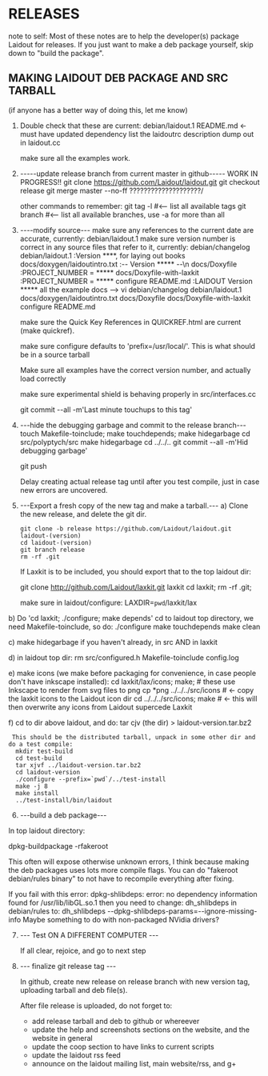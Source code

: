 RELEASES
========

note to self: 
 Most of these notes are to help the developer(s) package Laidout for releases.
 If you just want to make a deb package yourself, skip down to "build the package".


MAKING LAIDOUT DEB PACKAGE AND SRC TARBALL
------------------------------------------
(if anyone has a better way of doing this, let me know)


1.	Double check that these are current:
	debian/laidout.1
	README.md  <-  must have updated dependency list
	the laidoutrc description dump out in laidout.cc

	make sure all the examples work.

2.  -----update release branch from current master in github-----
	WORK IN PROGRESS!!
		git clone https://github.com/Laidout/laidout.git
		git checkout release
		git merge master --no-ff ????????????????????/
	
	other commands to remember:
		git tag -l    #<-- list all available tags
		git branch    #<-- list all available branches, use -a for more than all


3.  ----modify source---
	make sure any references to the current date are accurate, currently:
		debian/laidout.1
	make sure version number is correct in any source files that refer to it, currently:
		debian/changelog
		debian/laidout.1              :Version ****, for laying out books
		docs/doxygen/laidoutintro.txt :-- Version ***** --\n
		docs/Doxyfile                 :PROJECT_NUMBER         = *****
		docs/Doxyfile-with-laxkit     :PROJECT_NUMBER         = *****
		configure
		README.md                     :LAIDOUT Version *****
		all the example docs
		--> vi debian/changelog debian/laidout.1 docs/doxygen/laidoutintro.txt docs/Doxyfile docs/Doxyfile-with-laxkit configure README.md

	make sure the Quick Key References in QUICKREF.html are current (make quickref).
	
	make sure configure defaults to 'prefix=/usr/local/'. This is what should be in a source tarball
	
	Make sure all examples have the correct version number, and actually load correctly

	make sure experimental shield is behaving properly  in src/interfaces.cc

	git commit --all -m'Last minute touchups to this tag'


4.  ---hide the debugging garbage and commit to the release branch---
	touch Makefile-toinclude; make touchdepends;
	make hidegarbage 
	cd src/polyptych/src
	make hidegarbage
	cd ../../..
	git commit --all -m'Hid debugging garbage'

	git push

	Delay creating actual release tag until after you test compile, just in case new errors are uncovered.


5. ---Export a fresh copy of the new tag and make a tarball.---
  a) Clone the new release, and delete the git dir.

  	   git clone -b release https://github.com/Laidout/laidout.git laidout-(version)
	   cd laidout-(version)
	   git branch release
	   rm -rf .git

	 If Laxkit is to be included, you should export that to the top laidout dir: 

	  git clone http://github.com/Laidout/laxkit.git laxkit
	  cd laxkit; rm -rf .git;

	  make sure in laidout/configure: LAXDIR=`pwd`/laxkit/lax

  b) Do 'cd laxkit; ./configure; make depends'
     cd to laidout top directory, we need Makefile-toinclude, so do:
	   ./configure
	   make touchdepends
	   make clean

  c) make hidegarbage if you haven't already, in src AND in laxkit

  d) in laidout top dir: rm src/configured.h Makefile-toinclude config.log

  e) make icons  (we make before packaging for convenience, in case people don't have inkscape installed):
	  cd laxkit/lax/icons; make;    # these use Inkscape to render from svg files to png 
	  cp *png ../../../src/icons    # <- copy the laxkit icons to the Laidout icon dir
      cd ../../../src/icons; make   # <- this will then overwrite any icons from Laidout supercede Laxkit

  f) cd to dir above laidout, and do:
      tar cjv (the dir) > laidout-version.tar.bz2 

     This should be the distributed tarball, unpack in some other dir and do a test compile:
	  mkdir test-build
	  cd test-build
	  tar xjvf ../laidout-version.tar.bz2
	  cd laidout-version
	  ./configure --prefix=`pwd`/../test-install
	  make -j 8
	  make install
	  ../test-install/bin/laidout


6. ---build a deb package---

In top laidout directory:

  dpkg-buildpackage -rfakeroot

This often will expose otherwise unknown errors, I think because making the deb packages uses lots more
compile flags. You can do "fakeroot debian/rules binary" to not have to recompile everything after fixing.

If you fail with this error:
  dpkg-shlibdeps: error: no dependency information found for /usr/lib/libGL.so.1
then you need to change:
  dh_shlibdeps
in debian/rules to:
  dh_shlibdeps --dpkg-shlibdeps-params=--ignore-missing-info
Maybe something to do with non-packaged NVidia drivers?


7. --- Test ON A DIFFERENT COMPUTER ---

	If all clear, rejoice, and go to next step


8. --- finalize git release tag ---
	
	In github, create new release on release branch with new version tag,
	uploading tarball and deb file(s).

	After file release is uploaded, do not forget to:
     - add release tarball and deb to github or whereever
     - update the help and screenshots sections on the website, and the website in general
	 - update the coop section to have links to current scripts
     - update the laidout rss feed
     - announce on the laidout mailing list, main website/rss, and g+

